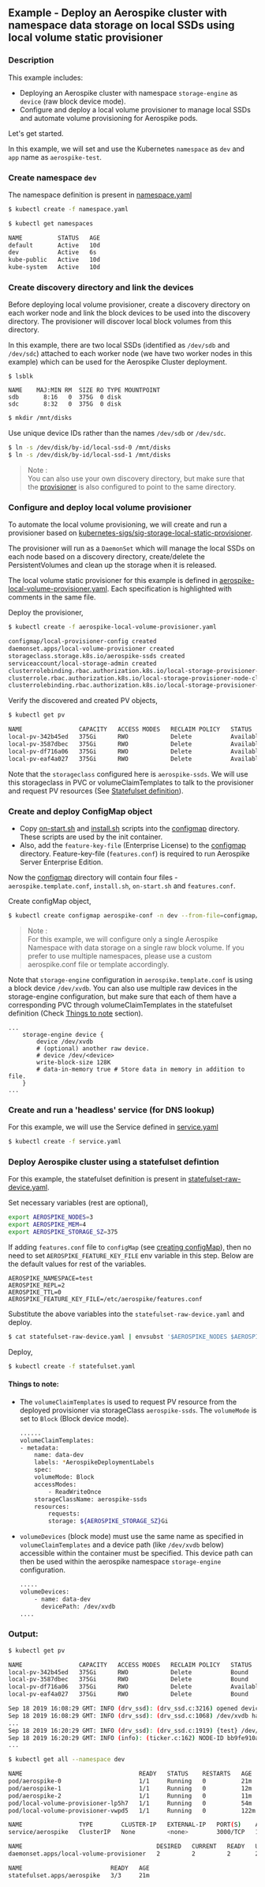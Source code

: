 ## Example - Deploy an Aerospike cluster with namespace data storage on local SSDs using local volume static provisioner

### Description

This example includes:

- Deploying an Aerospike cluster with namespace `storage-engine` as `device` (raw block device mode).
- Configure and deploy a local volume provisioner to manage local SSDs and automate volume provisioning for Aerospike pods.

Let's get started.

In this example, we will set and use the Kubernetes `namespace` as `dev` and `app` name as `aerospike-test`.

### Create namespace `dev`

The namespace definition is present in [namespace.yaml](namespace.yaml)
```sh
$ kubectl create -f namespace.yaml
```
```sh
$ kubectl get namespaces

NAME          STATUS   AGE
default       Active   10d
dev           Active   6s
kube-public   Active   10d
kube-system   Active   10d
```

### Create discovery directory and link the devices

Before deploying local volume provisioner, create a discovery directory on each worker node and link the block devices to be used into the discovery directory. The provisioner will discover local block volumes from this directory.

In this example, there are two local SSDs (identified as `/dev/sdb` and `/dev/sdc`) attached to each worker node (we have two worker nodes in this example) which can be used for the Aerospike Cluster deployment.

```
$ lsblk

NAME    MAJ:MIN RM  SIZE RO TYPE MOUNTPOINT
sdb       8:16   0  375G  0 disk 
sdc       8:32   0  375G  0 disk
```

```sh
$ mkdir /mnt/disks
```

Use unique device IDs rather than the names `/dev/sdb` or `/dev/sdc`.

```sh
$ ln -s /dev/disk/by-id/local-ssd-0 /mnt/disks
$ ln -s /dev/disk/by-id/local-ssd-1 /mnt/disks
```

> Note : <br /> You can also use your own discovery directory, but make sure that the [provisioner](aerospike-local-volume-provisioner.yaml) is also configured to point to the same directory.

### Configure and deploy local volume provisioner

To automate the local volume provisioning, we will create and run a provisioner based on [kubernetes-sigs/sig-storage-local-static-provisioner](https://github.com/kubernetes-sigs/sig-storage-local-static-provisioner). 

The provisioner will run as a `DaemonSet` which will manage the local SSDs on each node based on a discovery directory, create/delete the PersistentVolumes and clean up the storage when it is released.

The local volume static provisioner for this example is defined in [aerospike-local-volume-provisioner.yaml](aerospike-local-volume-provisioner.yaml). Each specification is highlighted with comments in the same file.

Deploy the provisioner,

```sh
$ kubectl create -f aerospike-local-volume-provisioner.yaml

configmap/local-provisioner-config created
daemonset.apps/local-volume-provisioner created
storageclass.storage.k8s.io/aerospike-ssds created
serviceaccount/local-storage-admin created
clusterrolebinding.rbac.authorization.k8s.io/local-storage-provisioner-pv-binding created
clusterrole.rbac.authorization.k8s.io/local-storage-provisioner-node-clusterrole created
clusterrolebinding.rbac.authorization.k8s.io/local-storage-provisioner-node-binding created
```

Verify the discovered and created PV objects,
```sh
$ kubectl get pv

NAME                CAPACITY   ACCESS MODES   RECLAIM POLICY   STATUS      CLAIM   STORAGECLASS     REASON   AGE
local-pv-342b45ed   375Gi      RWO            Delete           Available           aerospike-ssds            3s
local-pv-3587dbec   375Gi      RWO            Delete           Available           aerospike-ssds            3s
local-pv-df716a06   375Gi      RWO            Delete           Available           aerospike-ssds            3s
local-pv-eaf4a027   375Gi      RWO            Delete           Available           aerospike-ssds            3s
```

Note that the `storageclass` configured here is `aerospike-ssds`. We will use this storageclass in PVC or volumeClaimTemplates to talk to the provisioner and request PV resources (See [Statefulset definition](#deploy-aerospike-cluster-using-a-statefulset-defintion)).

### Create and deploy ConfigMap object

- Copy [on-start.sh](../../configs/on-start.sh) and [install.sh](../../configs/install.sh) scripts into the [configmap](configmap) directory. These scripts are used by the init container. 
- Also, add the `feature-key-file` (Enterprise License) to the [configmap](configmap) directory. Feature-key-file (`features.conf`) is required to run Aerospike Server Enterprise Edition.

Now the [configmap](configmap) directory will contain four files - `aerospike.template.conf`, `install.sh`, `on-start.sh` and `features.conf`.

Create configMap object,

```sh
$ kubectl create configmap aerospike-conf -n dev --from-file=configmap/
```

> Note : <br /> For this example, we will configure only a single Aerospike Namespace with data storage on a single raw block volume. If you prefer to use multiple namespaces, please use a custom aerospike.conf file or template accordingly.

Note that `storage-engine` configuration in `aerospike.template.conf` is using a block device `/dev/xvdb`. You can also use multiple raw devices in the storage-engine configuration, but make sure that each of them have a corresponding PVC through volumeClaimTemplates in the statefulset definition (Check [Things to note](#things-to-note) section).
```
...
	storage-engine device {
        device /dev/xvdb
		# (optional) another raw device.
		# device /dev/<device> 
        write-block-size 128K
        # data-in-memory true # Store data in memory in addition to file.
	}
...
```

### Create and run a 'headless' service (for DNS lookup)

For this example, we will use the Service defined in [service.yaml](service.yaml)

```sh
$ kubectl create -f service.yaml
```


### Deploy Aerospike cluster using a statefulset defintion

For this example, the statefulset definition is present in [statefulset-raw-device.yaml](statefulset-raw-device.yaml).

Set necessary variables (rest are optional),

```sh
export AEROSPIKE_NODES=3
export AEROSPIKE_MEM=4
export AEROSPIKE_STORAGE_SZ=375
```

If adding `features.conf` file to `configMap` (see [creating configMap](#create-and-deploy-configMap-object)), then no need to set `AEROSPIKE_FEATURE_KEY_FILE` env variable in this step. Below are the default values for rest of the variables.

```
AEROSPIKE_NAMESPACE=test
AEROSPIKE_REPL=2
AEROSPIKE_TTL=0
AEROSPIKE_FEATURE_KEY_FILE=/etc/aerospike/features.conf
```

Substitute the above variables into the `statefulset-raw-device.yaml` and deploy.

```sh
$ cat statefulset-raw-device.yaml | envsubst '$AEROSPIKE_NODES $AEROSPIKE_NAMESPACE $AEROSPIKE_REPL $AEROSPIKE_MEM $AEROSPIKE_TTL $AEROSPIKE_FEATURE_KEY_FILE $AEROSPIKE_STORAGE_SZ' > statefulset.yaml
```
Deploy,

```sh
$ kubectl create -f statefulset.yaml
```

#### Things to note:

- The `volumeClaimTemplates` is used to request PV resource from the deployed provisioner via storageClass `aerospike-ssds`. The `volumeMode` is set to `Block` (Block device mode).
    ```sh
    ......
    volumeClaimTemplates:
    - metadata:
        name: data-dev
        labels: *AerospikeDeploymentLabels
        spec:
        volumeMode: Block
        accessModes:
            - ReadWriteOnce
        storageClassName: aerospike-ssds
        resources:
            requests:
            storage: ${AEROSPIKE_STORAGE_SZ}Gi
    ```
- `volumeDevices` (block mode) must use the same name as specified in `volumeClaimTemplates` and a device path (like `/dev/xvdb` below) accessible within the container must be specified. This device path can then be used within the aerospike namespace `storage-engine` configuration.
    ```sh
    .....
    volumeDevices:
        - name: data-dev
          devicePath: /dev/xvdb
    ....
    ```

### Output:


```sh
$ kubectl get pv

NAME                CAPACITY   ACCESS MODES   RECLAIM POLICY   STATUS      CLAIM                      STORAGECLASS     REASON   AGE
local-pv-342b45ed   375Gi      RWO            Delete           Bound       dev/data-dev-aerospike-2   aerospike-ssds            121m
local-pv-3587dbec   375Gi      RWO            Delete           Bound       dev/data-dev-aerospike-0   aerospike-ssds            121m
local-pv-df716a06   375Gi      RWO            Delete           Available                              aerospike-ssds            121m
local-pv-eaf4a027   375Gi      RWO            Delete           Bound       dev/data-dev-aerospike-1   aerospike-ssds            121m
```

```sh
Sep 18 2019 16:08:29 GMT: INFO (drv_ssd): (drv_ssd.c:3216) opened device /dev/xvdb: usable size 402653184000, io-min-size 4096
Sep 18 2019 16:08:29 GMT: INFO (drv_ssd): (drv_ssd.c:1068) /dev/xvdb has 3072000 wblocks of size 131072
...
Sep 18 2019 16:20:29 GMT: INFO (drv_ssd): (drv_ssd.c:1919) {test} /dev/xvdb: used-bytes 0 free-wblocks 3071936 write-q 0 write (0,0.0) defrag-q 0 defrag-read (0,0.0) defrag-write (0,0.0)
Sep 18 2019 16:20:29 GMT: INFO (info): (ticker.c:162) NODE-ID bb9fe910a5d3186 CLUSTER-SIZE 3
...
```

```sh
$ kubectl get all --namespace dev

NAME                                 READY   STATUS    RESTARTS   AGE
pod/aerospike-0                      1/1     Running   0          21m
pod/aerospike-1                      1/1     Running   0          12m
pod/aerospike-2                      1/1     Running   0          11m
pod/local-volume-provisioner-lp5h7   1/1     Running   0          54m
pod/local-volume-provisioner-vwpd5   1/1     Running   0          122m

NAME                TYPE        CLUSTER-IP   EXTERNAL-IP   PORT(S)    AGE
service/aerospike   ClusterIP   None         <none>        3000/TCP   13m

NAME                                      DESIRED   CURRENT   READY   UP-TO-DATE   AVAILABLE   NODE SELECTOR   AGE
daemonset.apps/local-volume-provisioner   2         2         2       2            2           <none>          123m

NAME                         READY   AGE
statefulset.apps/aerospike   3/3     21m
```